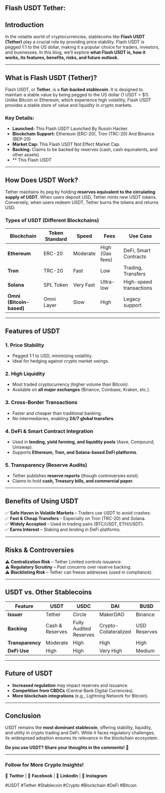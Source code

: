 ## Flash USDT Tether:  

## **Introduction**  
In the volatile world of cryptocurrencies, stablecoins like **Flash USDT (Tether)** play a crucial role by providing price stability.
Flash USDT is pegged 1:1 to the US dollar, making it a popular choice for traders, investors, and businesses. In this blog, 
we’ll explore 
**what Flash USDT is, how it works, its features, benefits, risks, and future outlook**.  

---

## **What is Flash USDT (Tether)?**  
Flash USDT, or **Tether**, is a **fiat-backed stablecoin**. It is designed to maintain a stable value by 
being pegged to the US dollar (1 USDT = $1). Unlike Bitcoin or Ethereum, which experience high volatility, Flash USDT provides a stable store
of value and liquidity in crypto markets.  

### **Key Details:**  
- **Launched:** This Flash USDT Launched By Russin Hacker.  
- **Blockchain Support:** Ethereum (ERC-20), Tron (TRC-20) And Binance (BEP-20)  
- **Market Cap:** This Flash USDT Not Effect Market Cap.  
- **Backing:** Claims to be backed by reserves (cash, cash equivalents, and other assets)
- ** This Flash USDT   

---

## **How Does USDT Work?**  
Tether maintains its peg by holding **reserves equivalent to the circulating supply of USDT**. When users deposit USD, Tether mints new USDT tokens. Conversely, when users redeem USDT, Tether burns the tokens and returns USD.  

### **Types of USDT (Different Blockchains)**  
| Blockchain | Token Standard | Speed | Fees | Use Case |  
|------------|----------------|-------|------|----------|  
| **Ethereum** | ERC-20 | Moderate | High (Gas fees) | DeFi, Smart Contracts |  
| **Tron** | TRC-20 | Fast | Low | Trading, Transfers |  
| **Solana** | SPL Token | Very Fast | Ultra-low | High-speed transactions |  
| **Omni (Bitcoin-based)** | Omni Layer | Slow | High | Legacy support |  

---

## **Features of USDT**  

### **1. Price Stability**  
- Pegged 1:1 to USD, minimizing volatility.  
- Ideal for hedging against crypto market swings.  

### **2. High Liquidity**  
- Most traded cryptocurrency (higher volume than Bitcoin).  
- Available on **all major exchanges** (Binance, Coinbase, Kraken, etc.).  

### **3. Cross-Border Transactions**  
- Faster and cheaper than traditional banking.  
- No intermediaries, enabling **24/7 global transfers**.  

### **4. DeFi & Smart Contract Integration**  
- Used in **lending, yield farming, and liquidity pools** (Aave, Compound, Uniswap).  
- Supports **Ethereum, Tron, and Solana-based DeFi platforms**.  

### **5. Transparency (Reserve Audits)**  
- Tether publishes **reserve reports** (though controversies exist).  
- Claims to hold **cash, Treasury bills, and commercial paper**.  

---

## **Benefits of Using USDT**  
✅ **Safe Haven in Volatile Markets** – Traders use USDT to avoid crashes.  
✅ **Fast & Cheap Transfers** – Especially on Tron (TRC-20) and Solana.  
✅ **Widely Accepted** – Used in trading pairs (BTC/USDT, ETH/USDT).  
✅ **Earns Interest** – Staking and lending in DeFi platforms.  

---

## **Risks & Controversies**  
⚠️ **Centralization Risk** – Tether Limited controls issuance.  
⚠️ **Regulatory Scrutiny** – Past concerns over reserve backing.  
⚠️ **Blacklisting Risk** – Tether can freeze addresses (used in compliance).  

---

## **USDT vs. Other Stablecoins**  
| Feature | USDT | USDC | DAI | BUSD |  
|---------|------|------|-----|------|  
| **Issuer** | Tether | Circle | MakerDAO | Binance |  
| **Backing** | Cash & Reserves | Fully Audited Reserves | Crypto-Collateralized | USD Reserves |  
| **Transparency** | Moderate | High | High | High |  
| **DeFi Use** | High | High | Very High | Medium |  

---

## **Future of USDT**  
- **Increased regulation** may impact reserves and issuance.  
- **Competition from CBDCs** (Central Bank Digital Currencies).  
- **More blockchain integrations** (e.g., Lightning Network for Bitcoin).  

---

## **Conclusion**  
USDT remains the **most dominant stablecoin**, offering stability, liquidity, and utility in crypto trading and DeFi. While it faces regulatory challenges, its widespread adoption ensures its relevance in the blockchain ecosystem.  

**Do you use USDT? Share your thoughts in the comments!** 🚀  

---

### **Follow for More Crypto Insights!**  
📢 **Twitter** | 📘 **Facebook** | 💼 **LinkedIn** | 📸 **Instagram**  

#USDT #Tether #Stablecoin #Crypto #Blockchain #DeFi #Bitcoin
